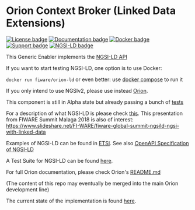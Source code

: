 # <a name="top"></a>Orion Context Broker (Linked Data Extensions)


[![License badge](https://img.shields.io/badge/license-AGPL-blue.svg)](https://opensource.org/licenses/AGPL-3.0)
[![Documentation badge](https://readthedocs.org/projects/fiware-orion/badge/?version=latest)](http://fiware-orion.readthedocs.io/en/latest/?badge=latest)
[![Docker badge](https://img.shields.io/docker/pulls/fiware/orion-ld.svg)](https://hub.docker.com/r/fiware/orion-ld/)
[![Support badge]( https://img.shields.io/badge/support-sof-yellowgreen.svg)](http://stackoverflow.com/questions/tagged/fiware-orion)
[![NGSI-LD badge](https://img.shields.io/badge/NGSI-LD-red.svg)](https://www.etsi.org/deliver/etsi_gs/CIM/001_099/009/01.01.01_60/gs_CIM009v010101p.pdf)

This Generic Enabler implements the [NGSI-LD API](https://www.etsi.org/deliver/etsi_gs/CIM/001_099/009/01.02.01_60/gs_CIM009v010201p.pdf)

If you want to start testing NGSI-LD, one option is to use Docker:

```docker run fiware/orion-ld```  or even better: use [docker compose](https://github.com/FIWARE/context.Orion-LD/blob/develop/docker/docker-compose.yml) to run it

If you only intend to use NGSIv2, please use instead [Orion](https://github.com/telefonicaid/fiware-orion). 

This component is still in Alpha state but already passing a bunch of [tests](https://github.com/FIWARE/NGSI-LD_TestSuite)

For a description of what NGSI-LD is please check [this](https://github.com/Fiware/NGSI-LD_Wrapper/blob/master/README.md).
This presentation from FIWARE Summit Malaga 2018 is also of interest: https://www.slideshare.net/FI-WARE/fiware-global-summit-ngsild-ngsi-with-linked-data

Examples of NGSI-LD can be found in [ETSI](https://forge.etsi.org/gitlab/NGSI-LD/NGSI-LD/tree/master/examples).
See also [OpenAPI Specification of NGSI-LD](https://forge.etsi.org/swagger/ui/?url=https://forge.etsi.org/gitlab/NGSI-LD/NGSI-LD/raw/master/spec/updated/full_api.json)

A Test Suite for NGSI-LD can be found [here](https://github.com/fiware/NGSI-LD_Tests). 

For full Orion documentation, please check Orion's [README.md](https://github.com/telefonicaid/fiware-orion)

(The content of this repo may eventually be merged into the main Orion development line)

The current state of the implementation is found [here](doc/manuals/orionld-progress.md).

